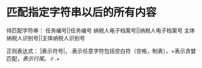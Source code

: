# 匹配指定字符串以后的所有内容
待匹配字符串：
任务编号||任务编号
纳税人电子档案号||纳税人电子档案号
主体纳税人识别号||主体纳税人识别号

正则表达式： \|表示符号|，.表示任意字符包括空白符（空格，制表），+表示贪婪匹配，$表示行尾。
\|.+$
